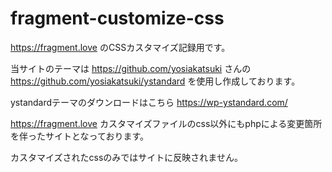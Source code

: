 # fragment-customize-css

https://fragment.love のCSSカスタマイズ記録用です。

当サイトのテーマは https://github.com/yosiakatsuki さんの https://github.com/yosiakatsuki/ystandard を使用し作成しております。

ystandardテーマのダウンロードはこちら https://wp-ystandard.com/

https://fragment.love カスタマイズファイルのcss以外にもphpによる変更箇所を伴ったサイトとなっております。

カスタマイズされたcssのみではサイトに反映されません。
